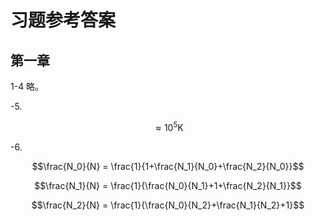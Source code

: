 # 习题参考答案

## 第一章

1-4 略。

-5.

$$\approx 10^5 \mathrm{K}$$

-6.

$$\frac{N_0}{N} = \frac{1}{1+\frac{N_1}{N_0}+\frac{N_2}{N_0}}$$

$$\frac{N_1}{N} = \frac{1}{\frac{N_0}{N_1}+1+\frac{N_2}{N_1}}$$

$$\frac{N_2}{N} = \frac{1}{\frac{N_0}{N_2}+\frac{N_1}{N_2}+1}$$